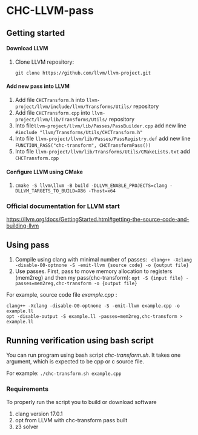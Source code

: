 # CHC-LLVM-pass



## **Getting started**

#### Download LLVM 

1. Clone LLVM repository: 

    `git clone https://github.com/llvm/llvm-project.git`



#### Add new pass into LLVM

1. Add file `CHCTransform.h` into `llvm-project/llvm/include/llvm/Transforms/Utils/` repository
2. Add file `CHCTransform.cpp` into `llvm-project/llvm/lib/Transforms/Utils/` repository
3. Into file`llvm-project/llvm/lib/Passes/PassBuilder.cpp` add new line `#include "llvm/Transforms/Utils/CHCTransform.h"`
4. Into file `llvm-project/llvm/lib/Passes/PassRegistry.def` add new line `FUNCTION_PASS("chc-transform", CHCTransformPass())`
5. Into file `llvm-project/llvm/lib/Transforms/Utils/CMakeLists.txt` add `CHCTransform.cpp`



 #### Configure LLVM using CMake 

1. ```
   cmake -S llvm\llvm -B build -DLLVM_ENABLE_PROJECTS=clang -DLLVM_TARGETS_TO_BUILD=X86 -Thost=x64
   ```



### Official documentation for LLVM start 

https://llvm.org/docs/GettingStarted.html#getting-the-source-code-and-building-llvm



## **Using pass**

1. Compile using clang with minimal number of passes: ` clang++ -Xclang -disable-O0-optnone -S -emit-llvm {source code} -o {output file}`
2. Use passes. First, pass to move memory allocation to registers (mem2reg) and then my pass(chc-transform): `opt -S {input file} -passes=mem2reg,chc-transform -o {output file}` 



For example, source code file *example.cpp* :

```
clang++ -Xclang -disable-O0-optnone -S -emit-llvm example.cpp -o example.ll
opt -disable-output -S example.ll -passes=mem2reg,chc-transform > example.ll
```





## **Running verification using bash script**

You can run program using bash script *chc-transform.sh*. It takes one argument, which is expected to be cpp or c source file. 

For example: `./chc-transform.sh example.cpp`

### Requirements

To properly run the script you to build or download software

1. clang version 17.0.1
2. opt from LLVM with chc-transform pass built
3. z3 solver